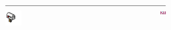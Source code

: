 ---
<span style="float: right">[<img src="data/img/tibl.png">](https://ujj.space/tibl)</span>
<div id="contact"><a href="mailto:sandwichclub.triangle@gmail.com"><img src='data/img/handbox.gif'></a></div>
</div>